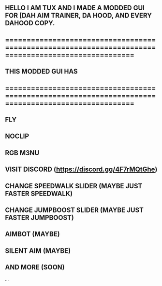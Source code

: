 ## HELLO I AM TUX AND I MADE A MODDED GUI FOR [DAH AIM TRAINER, DA HOOD, AND EVERY DAHOOD COPY.
## ====================================================================================================
## THIS MODDED GUI HAS 
## ====================================================================================================
## FLY
## NOCLIP
## RGB M3NU
## VISIT DISCORD (https://discord.gg/4F7rMQtGhe)
## CHANGE SPEEDWALK SLIDER (MAYBE JUST FASTER SPEEDWALK)
## CHANGE JUMPBOOST SLIDER (MAYBE JUST FASTER JUMPBOOST)
## AIMBOT (MAYBE)
## SILENT AIM (MAYBE)
## AND MORE (SOON)
...
